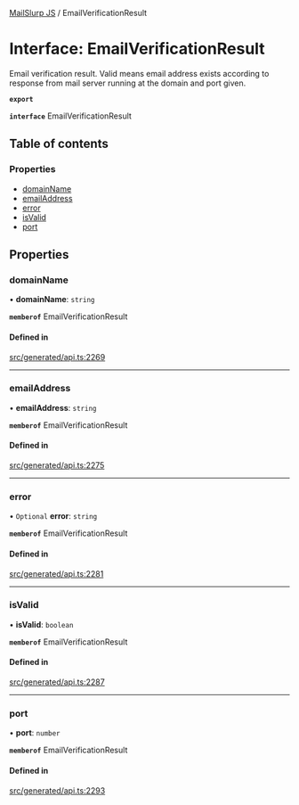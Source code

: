 [MailSlurp JS](../README.md) / EmailVerificationResult

# Interface: EmailVerificationResult

Email verification result. Valid means email address exists according to response from mail server running at the domain and port given.

**`export`**

**`interface`** EmailVerificationResult

## Table of contents

### Properties

- [domainName](EmailVerificationResult.md#domainname)
- [emailAddress](EmailVerificationResult.md#emailaddress)
- [error](EmailVerificationResult.md#error)
- [isValid](EmailVerificationResult.md#isvalid)
- [port](EmailVerificationResult.md#port)

## Properties

### domainName

• **domainName**: `string`

**`memberof`** EmailVerificationResult

#### Defined in

[src/generated/api.ts:2269](https://github.com/mailslurp/mailslurp-client/blob/6534d6f/src/generated/api.ts#L2269)

___

### emailAddress

• **emailAddress**: `string`

**`memberof`** EmailVerificationResult

#### Defined in

[src/generated/api.ts:2275](https://github.com/mailslurp/mailslurp-client/blob/6534d6f/src/generated/api.ts#L2275)

___

### error

• `Optional` **error**: `string`

**`memberof`** EmailVerificationResult

#### Defined in

[src/generated/api.ts:2281](https://github.com/mailslurp/mailslurp-client/blob/6534d6f/src/generated/api.ts#L2281)

___

### isValid

• **isValid**: `boolean`

**`memberof`** EmailVerificationResult

#### Defined in

[src/generated/api.ts:2287](https://github.com/mailslurp/mailslurp-client/blob/6534d6f/src/generated/api.ts#L2287)

___

### port

• **port**: `number`

**`memberof`** EmailVerificationResult

#### Defined in

[src/generated/api.ts:2293](https://github.com/mailslurp/mailslurp-client/blob/6534d6f/src/generated/api.ts#L2293)
